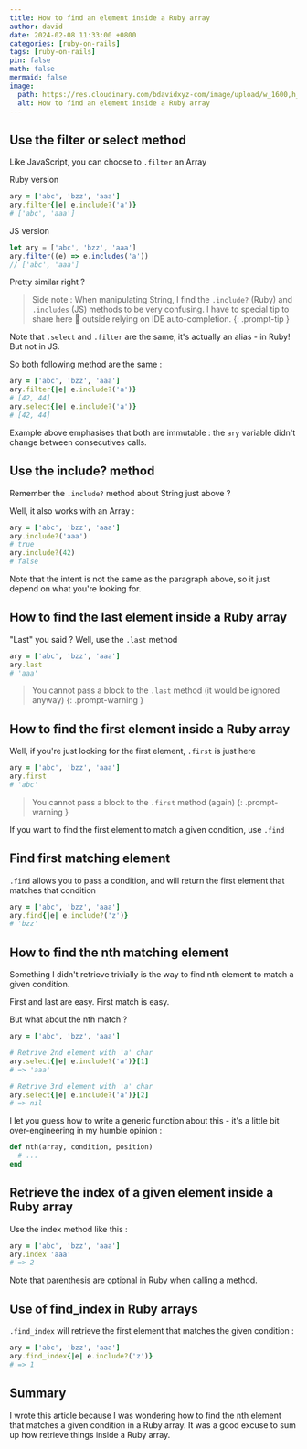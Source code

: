 ```yaml
---
title: How to find an element inside a Ruby array
author: david
date: 2024-02-08 11:33:00 +0800
categories: [ruby-on-rails]
tags: [ruby-on-rails]
pin: false
math: false
mermaid: false
image:
  path: https://res.cloudinary.com/bdavidxyz-com/image/upload/w_1600,h_836,q_100/l_text:Karla_72_bold:How%20to%20find%20an%20element%20inside%20a%20Ruby%20array,co_rgb:ffe4e6,c_fit,w_1400,h_240/fl_layer_apply,g_south_west,x_100,y_180/l_text:Karla_48:A%20simple%20recap,co_rgb:ffe4e680,c_fit,w_1400/fl_layer_apply,g_south_west,x_100,y_100/newblog/globals/bg_me.jpg
  alt: How to find an element inside a Ruby array
---
```


## Use the filter or select method

Like JavaScript, you can choose to `.filter` an Array

Ruby version

```ruby
ary = ['abc', 'bzz', 'aaa']
ary.filter{|e| e.include?('a')}
# ['abc', 'aaa']
```

JS version

```javascript
let ary = ['abc', 'bzz', 'aaa']
ary.filter((e) => e.includes('a'))
// ['abc', 'aaa']
```

Pretty similar right ?


> Side note : When manipulating String, I find the `.include?` (Ruby) and `.includes` (JS) methods to be very confusing. I have to special tip to share here 😬 outside relying on IDE auto-completion.
{: .prompt-tip }


Note that `.select` and `.filter` are the same, it's actually an alias - in Ruby! But not in JS.

So both following method are the same :

```ruby
ary = ['abc', 'bzz', 'aaa']
ary.filter{|e| e.include?('a')}
# [42, 44]
ary.select{|e| e.include?('a')}
# [42, 44]
```

Example above emphasises that both are immutable : the `ary` variable didn't change between consecutives calls.



## Use the include? method

Remember the `.include?` method about String just above ?

Well, it also works with an Array :

```ruby
ary = ['abc', 'bzz', 'aaa']
ary.include?('aaa')
# true
ary.include?(42)
# false
```

Note that the intent is not the same as the paragraph above, so it just depend on what you're looking for.

## How to find the last element inside a Ruby array

"Last" you said ? Well, use the `.last` method

```ruby
ary = ['abc', 'bzz', 'aaa']
ary.last
# 'aaa'
```

> You cannot pass a block to the `.last` method (it would be ignored anyway)
{: .prompt-warning }

## How to find the first element inside a Ruby array

Well, if you're just looking for the first element, `.first` is just here

```ruby
ary = ['abc', 'bzz', 'aaa']
ary.first
# 'abc'
```

> You cannot pass a block to the `.first` method (again)
{: .prompt-warning }


If you want to find the first element to match a given condition, use `.find`

## Find first matching element

`.find` allows you to pass a condition, and will return the first element that matches that condition


```ruby
ary = ['abc', 'bzz', 'aaa']
ary.find{|e| e.include?('z')}
# 'bzz'
```


## How to find the nth matching element

Something I didn't retrieve trivially is the way to find nth element to match a given condition.

First and last are easy. First match is easy.

But what about the nth match ?

```ruby
ary = ['abc', 'bzz', 'aaa']

# Retrive 2nd element with 'a' char
ary.select{|e| e.include?('a')}[1]
# => 'aaa'

# Retrive 3rd element with 'a' char
ary.select{|e| e.include?('a')}[2]
# => nil
```

I let you guess how to write a generic function about this - it's a little bit over-engineering in my humble opinion :

```ruby
def nth(array, condition, position)
  # ...
end
```

## Retrieve the index of a given element inside a Ruby array

Use the index method like this :

```ruby
ary = ['abc', 'bzz', 'aaa']
ary.index 'aaa'
# => 2
```

Note that parenthesis are optional in Ruby when calling a method.

## Use of find_index in Ruby arrays

`.find_index` will retrieve the first element that matches the given condition :

```ruby
ary = ['abc', 'bzz', 'aaa']
ary.find_index{|e| e.include?('z')}
# => 1
```

## Summary

I wrote this article because I was wondering how to find the nth element that matches a given condition in a Ruby array. It was a good excuse to sum up how retrieve things inside a Ruby array.